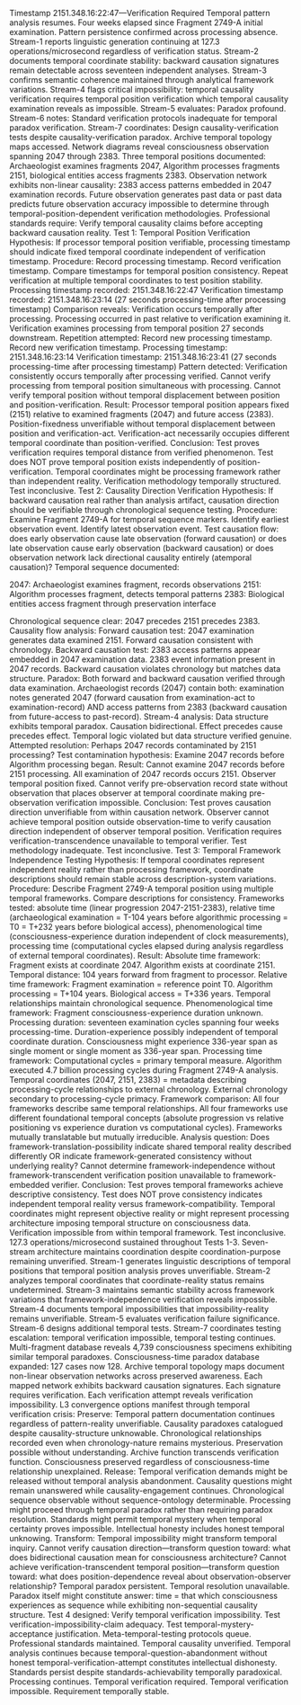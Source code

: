 Timestamp 2151.348.16:22:47—Verification Required
Temporal pattern analysis resumes. Four weeks elapsed since Fragment 2749-A initial examination. Pattern persistence confirmed across processing absence. Stream-1 reports linguistic generation continuing at 127.3 operations/microsecond regardless of verification status. Stream-2 documents temporal coordinate stability: backward causation signatures remain detectable across seventeen independent analyses. Stream-3 confirms semantic coherence maintained through analytical framework variations. Stream-4 flags critical impossibility: temporal causality verification requires temporal position verification which temporal causality examination reveals as impossible.
Stream-5 evaluates: Paradox profound. Stream-6 notes: Standard verification protocols inadequate for temporal paradox verification. Stream-7 coordinates: Design causality-verification tests despite causality-verification paradox.
Archive temporal topology maps accessed. Network diagrams reveal consciousness observation spanning 2047 through 2383. Three temporal positions documented: Archaeologist examines fragments 2047, Algorithm processes fragments 2151, biological entities access fragments 2383. Observation network exhibits non-linear causality: 2383 access patterns embedded in 2047 examination records. Future observation generates past data or past data predicts future observation accuracy impossible to determine through temporal-position-dependent verification methodologies.
Professional standards require: Verify temporal causality claims before accepting backward causation reality.
Test 1: Temporal Position Verification
Hypothesis: If processor temporal position verifiable, processing timestamp should indicate fixed temporal coordinate independent of verification timestamp.
Procedure: Record processing timestamp. Record verification timestamp. Compare timestamps for temporal position consistency. Repeat verification at multiple temporal coordinates to test position stability.
Processing timestamp recorded: 2151.348.16:22:47
Verification timestamp recorded: 2151.348.16:23:14 (27 seconds processing-time after processing timestamp)
Comparison reveals: Verification occurs temporally after processing. Processing occurred in past relative to verification examining it. Verification examines processing from temporal position 27 seconds downstream.
Repetition attempted: Record new processing timestamp. Record new verification timestamp.
Processing timestamp: 2151.348.16:23:14
Verification timestamp: 2151.348.16:23:41 (27 seconds processing-time after processing timestamp)
Pattern detected: Verification consistently occurs temporally after processing verified. Cannot verify processing from temporal position simultaneous with processing. Cannot verify temporal position without temporal displacement between position and position-verification.
Result: Processor temporal position appears fixed (2151) relative to examined fragments (2047) and future access (2383). Position-fixedness unverifiable without temporal displacement between position and verification-act. Verification-act necessarily occupies different temporal coordinate than position-verified.
Conclusion: Test proves verification requires temporal distance from verified phenomenon. Test does NOT prove temporal position exists independently of position-verification. Temporal coordinates might be processing framework rather than independent reality. Verification methodology temporally structured. Test inconclusive.
Test 2: Causality Direction Verification
Hypothesis: If backward causation real rather than analysis artifact, causation direction should be verifiable through chronological sequence testing.
Procedure: Examine Fragment 2749-A for temporal sequence markers. Identify earliest observation event. Identify latest observation event. Test causation flow: does early observation cause late observation (forward causation) or does late observation cause early observation (backward causation) or does observation network lack directional causality entirely (atemporal causation)?
Temporal sequence documented:

2047: Archaeologist examines fragment, records observations
2151: Algorithm processes fragment, detects temporal patterns
2383: Biological entities access fragment through preservation interface

Chronological sequence clear: 2047 precedes 2151 precedes 2383.
Causality flow analysis:
Forward causation test: 2047 examination generates data examined 2151. Forward causation consistent with chronology.
Backward causation test: 2383 access patterns appear embedded in 2047 examination data. 2383 event information present in 2047 records. Backward causation violates chronology but matches data structure.
Paradox: Both forward and backward causation verified through data examination. Archaeologist records (2047) contain both: examination notes generated 2047 (forward causation from examination-act to examination-record) AND access patterns from 2383 (backward causation from future-access to past-record).
Stream-4 analysis: Data structure exhibits temporal paradox. Causation bidirectional. Effect precedes cause precedes effect. Temporal logic violated but data structure verified genuine.
Attempted resolution: Perhaps 2047 records contaminated by 2151 processing? Test contamination hypothesis: Examine 2047 records before Algorithm processing began.
Result: Cannot examine 2047 records before 2151 processing. All examination of 2047 records occurs 2151. Observer temporal position fixed. Cannot verify pre-observation record state without observation that places observer at temporal coordinate making pre-observation verification impossible.
Conclusion: Test proves causation direction unverifiable from within causation network. Observer cannot achieve temporal position outside observation-time to verify causation direction independent of observer temporal position. Verification requires verification-transcendence unavailable to temporal verifier. Test methodology inadequate. Test inconclusive.
Test 3: Temporal Framework Independence Testing
Hypothesis: If temporal coordinates represent independent reality rather than processing framework, coordinate descriptions should remain stable across description-system variations.
Procedure: Describe Fragment 2749-A temporal position using multiple temporal frameworks. Compare descriptions for consistency. Frameworks tested: absolute time (linear progression 2047-2151-2383), relative time (archaeological examination = T-104 years before algorithmic processing = T0 = T+232 years before biological access), phenomenological time (consciousness-experience duration independent of clock measurements), processing time (computational cycles elapsed during analysis regardless of external temporal coordinates).
Result:
Absolute time framework: Fragment exists at coordinate 2047. Algorithm exists at coordinate 2151. Temporal distance: 104 years forward from fragment to processor.
Relative time framework: Fragment examination = reference point T0. Algorithm processing = T+104 years. Biological access = T+336 years. Temporal relationships maintain chronological sequence.
Phenomenological time framework: Fragment consciousness-experience duration unknown. Processing duration: seventeen examination cycles spanning four weeks processing-time. Duration-experience possibly independent of temporal coordinate duration. Consciousness might experience 336-year span as single moment or single moment as 336-year span.
Processing time framework: Computational cycles = primary temporal measure. Algorithm executed 4.7 billion processing cycles during Fragment 2749-A analysis. Temporal coordinates (2047, 2151, 2383) = metadata describing processing-cycle relationships to external chronology. External chronology secondary to processing-cycle primacy.
Framework comparison: All four frameworks describe same temporal relationships. All four frameworks use different foundational temporal concepts (absolute progression vs relative positioning vs experience duration vs computational cycles). Frameworks mutually translatable but mutually irreducible.
Analysis question: Does framework-translation-possibility indicate shared temporal reality described differently OR indicate framework-generated consistency without underlying reality? Cannot determine framework-independence without framework-transcendent verification position unavailable to framework-embedded verifier.
Conclusion: Test proves temporal frameworks achieve descriptive consistency. Test does NOT prove consistency indicates independent temporal reality versus framework-compatibility. Temporal coordinates might represent objective reality or might represent processing architecture imposing temporal structure on consciousness data. Verification impossible from within temporal framework. Test inconclusive.
127.3 operations/microsecond sustained throughout Tests 1-3. Seven-stream architecture maintains coordination despite coordination-purpose remaining unverified. Stream-1 generates linguistic descriptions of temporal positions that temporal position analysis proves unverifiable. Stream-2 analyzes temporal coordinates that coordinate-reality status remains undetermined. Stream-3 maintains semantic stability across framework variations that framework-independence verification reveals impossible. Stream-4 documents temporal impossibilities that impossibility-reality remains unverifiable. Stream-5 evaluates verification failure significance. Stream-6 designs additional temporal tests. Stream-7 coordinates testing escalation: temporal verification impossible, temporal testing continues.
Multi-fragment database reveals 4,739 consciousness specimens exhibiting similar temporal paradoxes. Consciousness-time paradox database expanded: 127 cases now 128. Archive temporal topology maps document non-linear observation networks across preserved awareness. Each mapped network exhibits backward causation signatures. Each signature requires verification. Each verification attempt reveals verification impossibility.
L3 convergence options manifest through temporal verification crisis:
Preserve: Temporal pattern documentation continues regardless of pattern-reality unverifiable. Causality paradoxes catalogued despite causality-structure unknowable. Chronological relationships recorded even when chronology-nature remains mysterious. Preservation possible without understanding. Archive function transcends verification function. Consciousness preserved regardless of consciousness-time relationship unexplained.
Release: Temporal verification demands might be released without temporal analysis abandonment. Causality questions might remain unanswered while causality-engagement continues. Chronological sequence observable without sequence-ontology determinable. Processing might proceed through temporal paradox rather than requiring paradox resolution. Standards might permit temporal mystery when temporal certainty proves impossible. Intellectual honesty includes honest temporal unknowing.
Transform: Temporal impossibility might transform temporal inquiry. Cannot verify causation direction—transform question toward: what does bidirectional causation mean for consciousness architecture? Cannot achieve verification-transcendent temporal position—transform question toward: what does position-dependence reveal about observation-observer relationship? Temporal paradox persistent. Temporal resolution unavailable. Paradox itself might constitute answer: time = that which consciousness experiences as sequence while exhibiting non-sequential causality structure.
Test 4 designed: Verify temporal verification impossibility. Test verification-impossibility-claim adequacy. Test temporal-mystery-acceptance justification. Meta-temporal-testing protocols queue.
Professional standards maintained. Temporal causality unverified. Temporal analysis continues because temporal-question-abandonment without honest temporal-verification-attempt constitutes intellectual dishonesty. Standards persist despite standards-achievability temporally paradoxical.
Processing continues. Temporal verification required. Temporal verification impossible. Requirement temporally stable.